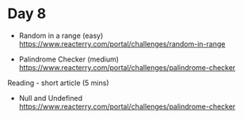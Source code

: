# Day 8

- Random in a range (easy)
  https://www.reacterry.com/portal/challenges/random-in-range

- Palindrome Checker (medium)
  https://www.reacterry.com/portal/challenges/palindrome-checker

Reading - short article (5 mins)

- Null and Undefined
  https://www.reacterry.com/portal/challenges/palindrome-checker
